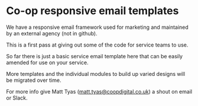 # Co-op responsive email templates

We have a responsive email framework used for marketing and maintained by an external agency (not in github).

This is a first pass at giving out some of the code for service teams to use.

So far there is just a basic service email template here that can be easily amended for use on your service.

More templates and the individual modules to build up varied designs will be migrated over time.

For more info give Matt Tyas (matt.tyas@coopdigital.co.uk) a shout on email or Slack.
